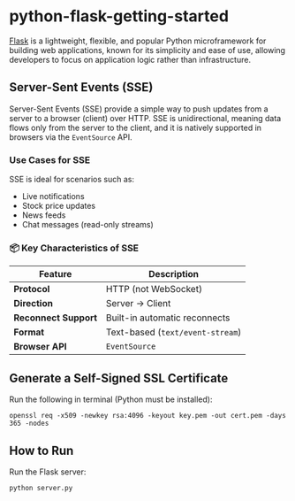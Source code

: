 # python-flask-getting-started
[Flask](https://flask.palletsprojects.com/en/stable/) is a lightweight, flexible, and popular Python microframework for building web applications, known for its simplicity and ease of use, allowing developers to focus on application logic rather than infrastructure. 


## Server-Sent Events (SSE)

Server-Sent Events (SSE) provide a simple way to push updates from a server to a browser (client) over HTTP. SSE is unidirectional, meaning data flows only from the server to the client, and it is natively supported in browsers via the `EventSource` API.

### Use Cases for SSE
SSE is ideal for scenarios such as:
- Live notifications
- Stock price updates
- News feeds
- Chat messages (read-only streams)

### 📦 Key Characteristics of SSE

| **Feature**         | **Description**                     |
|----------------------|-------------------------------------|
| **Protocol**         | HTTP (not WebSocket)               |
| **Direction**        | Server → Client                    |
| **Reconnect Support**| Built-in automatic reconnects      |
| **Format**           | Text-based (`text/event-stream`)   |
| **Browser API**      | `EventSource`                      |

## Generate a Self-Signed SSL Certificate
Run the following in terminal (Python must be installed):

```
openssl req -x509 -newkey rsa:4096 -keyout key.pem -out cert.pem -days 365 -nodes
```


## How to Run
Run the Flask server:

```
python server.py
```
